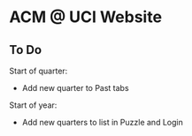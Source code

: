 # ACM @ UCI Website ###

## To Do
Start of quarter:
- Add new quarter to Past tabs

Start of year:
- Add new quarters to list in Puzzle and Login